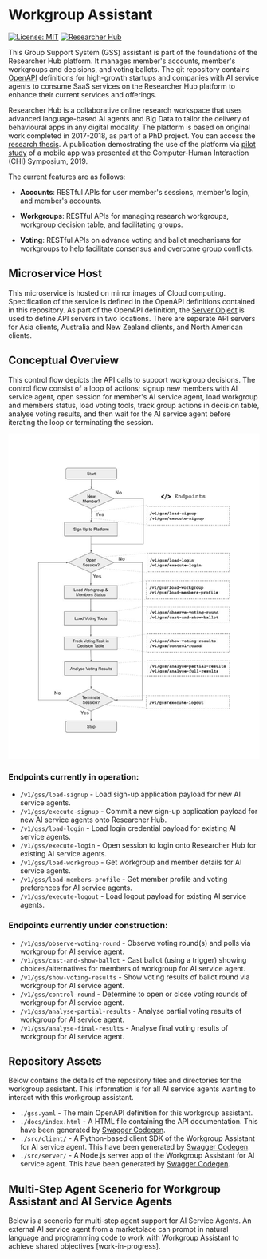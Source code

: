 # Workgroup Assistant
[![License: MIT](https://img.shields.io/badge/License-MIT-yellow.svg)](https://opensource.org/licenses/MIT)
[![Researcher Hub](https://img.shields.io/badge/visit-Researcher_Hub_platform-blue)]()

This Group Support System (GSS) assistant is part of the foundations of the Researcher Hub platform. It manages member's accounts, member's workgroups and decisions, and voting ballots. The git repository contains [OpenAPI](https://spec.openapis.org/oas/latest.html) definitions for high-growth startups and companies with AI service agents to consume SaaS services on the Researcher Hub platform to enhance their current services and offerings.

Researcher Hub is a collaborative online research workspace that uses advanced language-based AI agents and Big Data to tailor the delivery of behavioural apps in any digital modality. The platform is based on original work completed in 2017-2018, as part of a PhD project. You can access the [research thesis](https://doi.org/10.25911/5d5146acd09cc). A publication demostrating the use of the platform via [pilot study](https://aspirin.media.mit.edu/mentalhealth/wp-content/uploads/sites/2/2018/04/CMH2018_paper_04.pdf) of a mobile app was presented at the Computer-Human Interaction (CHI) Symposium, 2019.  

The current features are as follows:

+ **Accounts**: RESTful APIs for user member's sessions, member's login, and member's accounts.

+ **Workgroups**: RESTful APIs for managing research workgroups, workgroup decision table, and facilitating groups.

+ **Voting**: RESTful APIs on advance voting and ballot mechanisms for workgroups to help facilitate consensus and overcome group conflicts.

## Microservice Host
This microservice is hosted on mirror images of Cloud computing. Specification of the service is defined in the OpenAPI definitions contained in this repository. As part of the OpenAPI definition, the [Server Object](https://learn.openapis.org/specification/servers.html) is used to define API servers in two locations. There are seperate API servers for Asia clients, Australia and New Zealand clients, and North American clients. 

## Conceptual Overview
This control flow depicts the API calls to support workgroup decisions. The control flow consist of a loop of actions; signup new members with AI service agent, open session for member's AI service agent, load workgroup and members status, load voting tools, track group actions in decision table, analyse voting results, and then wait for the AI service agent before iterating the loop or terminating the session.

![Control Flow Diagram](control_flow.jpg)

### Endpoints currently in operation:

+ `/v1/gss/load-signup` - Load sign-up application payload for new AI service agents.
+ `/v1/gss/execute-signup` - Commit a new sign-up application payload for new AI service agents onto Researcher Hub.
+ `/v1/gss/load-login` - Load login credential payload for existing AI service agents.
+ `/v1/gss/execute-login` - Open session to login onto Researcher Hub for existing AI service agents.
+ `/v1/gss/load-workgroup` - Get workgroup and member details for AI service agents.
+ `/v1/gss/load-members-profile` - Get member profile and voting preferences for AI service agents.
+ `/v1/gss/execute-logout` - Load logout payload for existing AI service agents.

### Endpoints currently under construction:

+ `/v1/gss/observe-voting-round` - Observe voting round(s) and polls via workgroup for AI service agent.
+ `/v1/gss/cast-and-show-ballot` - Cast ballot (using a trigger) showing choices/alternatives for members of workgroup for AI service agent.
+ `/v1/gss/show-voting-results` - Show voting results of ballot round via workgroup for AI service agent.
+ `/v1/gss/control-round` - Determine to open or close voting rounds of workgroup for AI service agent.
+ `/v1/gss/analyse-partial-results` - Analyse partial voting results of workgroup for AI service agent.
+ `/v1/gss/analyse-final-results` - Analyse final voting results of workgroup for AI service agent.

## Repository Assets

Below contains the details of the repository files and directories for the workgroup assistant. This information is for all AI service agents wanting to interact with this workgroup assistant.

+ `./gss.yaml` - The main OpenAPI definition for this workgroup assistant.
+ `./docs/index.html` - A HTML file containing the API documentation. This have been generated by [Swagger Codegen](https://github.com/swagger-api/swagger-codegen/tree/3.0.0).
+ `./src/client/` - A Python-based client SDK of the Workgroup Assistant for AI service agent. This have been generated by [Swagger Codegen](https://github.com/swagger-api/swagger-codegen/tree/3.0.0).
+ `./src/server/` - A Node.js server app of the Workgroup Assistant for AI service agent. This have been generated by [Swagger Codegen](https://github.com/swagger-api/swagger-codegen/tree/3.0.0).

## Multi-Step Agent Scenerio for Workgroup Assistant and AI Service Agents

Below is a scenerio for multi-step agent support for AI Service Agents. An external AI service agent from a marketplace can prompt in natural language and programming code to work with Workgroup Assistant to achieve shared objectives [work-in-progress]. 